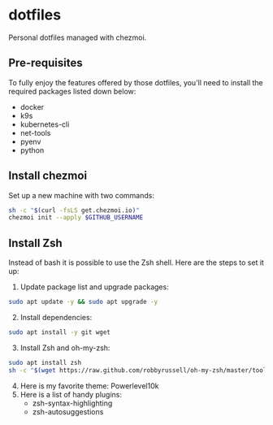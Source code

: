 # dotfiles
Personal dotfiles managed with chezmoi.

## Pre-requisites

To fully enjoy the features offered by those dotfiles, you'll need to install the required packages listed down below:

- docker
- k9s
- kubernetes-cli
- net-tools
- pyenv
- python

## Install chezmoi

Set up a new machine with two commands:
```bash
sh -c "$(curl -fsLS get.chezmoi.io)"
chezmoi init --apply $GITHUB_USERNAME
```

## Install Zsh

Instead of bash it is possible to use the Zsh shell. Here are the steps to set it up:

1. Update package list and upgrade packages:
```bash
sudo apt update -y && sudo apt upgrade -y
```

2. Install dependencies:
```bash
sudo apt install -y git wget
```

3. Install Zsh and oh-my-zsh:
```bash
sudo apt install zsh
sh -c "$(wget https://raw.github.com/robbyrussell/oh-my-zsh/master/tools/install.sh -O -)"
```

4. Here is my favorite theme: Powerlevel10k
5. Here is a list of handy plugins:
   - zsh-syntax-highlighting
   - zsh-autosuggestions
